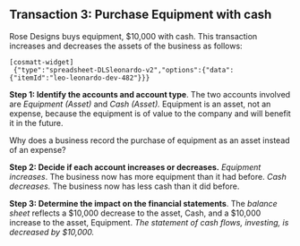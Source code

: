 ## Transaction 3: Purchase Equipment with cash

Rose Designs buys equipment, $10,000 with cash. This transaction increases and decreases the assets of the business as follows:

```
[cosmatt-widget]
 {"type":"spreadsheet-DLSleonardo-v2","options":{"data":{"itemId":"leo-leonardo-dev-482"}}} 
```

**Step 1: Identify the accounts and account type**. The two accounts involved are *Equipment (Asset)* and *Cash (Asset).* Equipment is an asset, not an expense, because the equipment is of value to the company and will benefit it in the future.

Why does a business record the purchase of equipment as an asset instead of an expense?

**Step 2: Decide if each account increases or decreases.** *Equipment increases*. The business now has more equipment than it had before. *Cash decreases.* The business now has less cash than it did before.

**Step 3: Determine the impact on the financial statements**. The *balance sheet* reflects a $10,000 decrease to the asset, Cash, and a $10,000 increase to the asset, Equipment. *The statement of cash flows, investing, is decreased by $10,000.*
